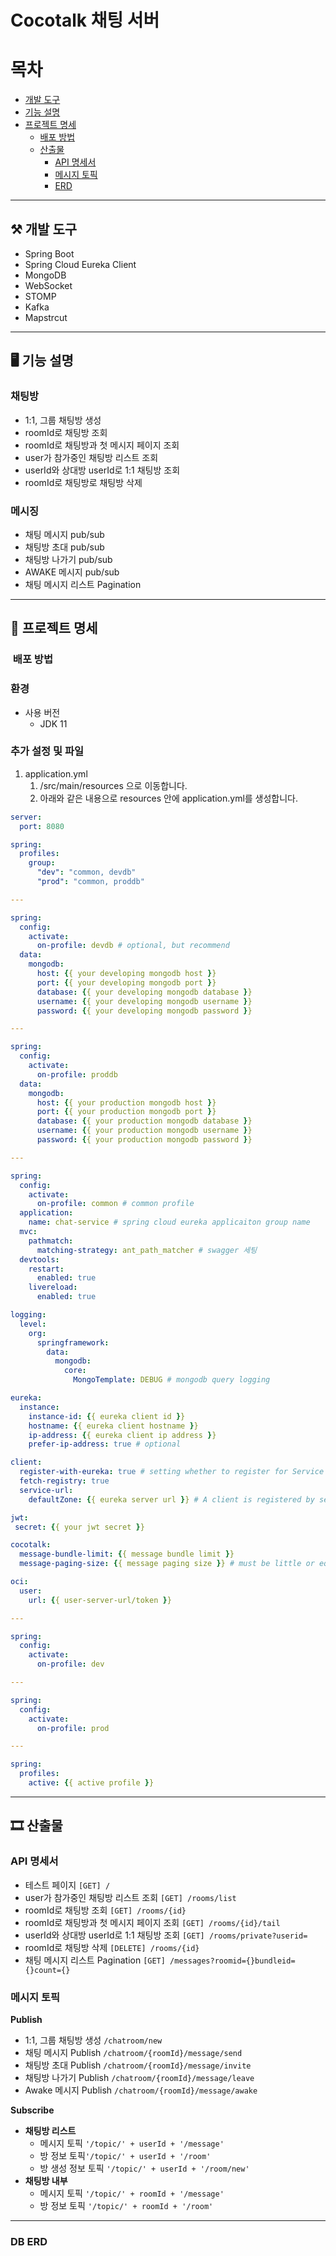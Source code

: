 # Cocotalk 채팅 서버

# 목차

- [개발 도구](#개발-도구)
- [기능 설명](#기능-설명)
- [프로젝트 명세](#프로젝트-명세)
    - [배포 방법](#배포-방법)
    - [산출물](#산출물)
        - [API 명세서](#API-명세서)
        - [메시지 토픽](#메시지-토픽)
        - [ERD](#DB-ERD)

---

## ⚒ 개발 도구
- Spring Boot
- Spring Cloud Eureka Client
- MongoDB
- WebSocket
- STOMP
- Kafka
- Mapstrcut

---


## 🖥 기능 설명

### 채팅방
- 1:1, 그룹 채팅방 생성
- roomId로 채팅방 조회
- roomId로 채팅방과 첫 메시지 페이지 조회
- user가 참가중인 채팅방 리스트 조회
- userId와 상대방 userId로 1:1 채팅방 조회
- roomId로 채팅방로 채팅방 삭제

### 메시징
- 채팅 메시지 pub/sub
- 채팅방 초대 pub/sub
- 채팅방 나가기 pub/sub
- AWAKE 메시지 pub/sub
- 채팅 메시지 리스트 Pagination

---

## 🔧 프로젝트 명세

### ️ 배포 방법 

### 환경

- 사용 버전
    - JDK 11

### 추가 설정 및 파일

1. application.yml
    1. /src/main/resources 으로 이동합니다.
    2. 아래와 같은 내용으로 resources 안에 application.yml를 생성합니다.
    
```yaml
server:
  port: 8080

spring:
  profiles:
    group:
      "dev": "common, devdb"
      "prod": "common, proddb"

---

spring:
  config:
    activate:
      on-profile: devdb # optional, but recommend
  data:
    mongodb:
      host: {{ your developing mongodb host }}
      port: {{ your developing mongodb port }}
      database: {{ your developing mongodb database }}
      username: {{ your developing mongodb username }}
      password: {{ your developing mongodb password }}

---

spring:
  config:
    activate:
      on-profile: proddb
  data:
    mongodb:
      host: {{ your production mongodb host }}
      port: {{ your production mongodb port }}
      database: {{ your production mongodb database }}
      username: {{ your production mongodb username }}
      password: {{ your production mongodb password }}

---

spring:
  config:
    activate:
      on-profile: common # common profile
  application:
    name: chat-service # spring cloud eureka applicaiton group name
  mvc:
    pathmatch:
      matching-strategy: ant_path_matcher # swagger 세팅
  devtools:
    restart:
      enabled: true
    livereload:
      enabled: true

logging:
  level:
    org:
      springframework:
        data:
          mongodb:
            core:
              MongoTemplate: DEBUG # mongodb query logging

eureka:
  instance:
    instance-id: {{ eureka client id }}
    hostname: {{ eureka client hostname }}
    ip-address: {{ eureka client ip address }}
    prefer-ip-address: true # optional

client:
  register-with-eureka: true # setting whether to register for Service Discovery
  fetch-registry: true
  service-url:
    defaultZone: {{ eureka server url }} # A client is registered by sending a POST request to it.

jwt:
 secret: {{ your jwt secret }}

cocotalk:
  message-bundle-limit: {{ message bundle limit }}
  message-paging-size: {{ message paging size }} # must be little or equals message-bundle-limit

oci:
  user:
    url: {{ user-server-url/token }}

---

spring:
  config:
    activate:
      on-profile: dev

---

spring:
  config:
    activate:
      on-profile: prod

---

spring:
  profiles:
    active: {{ active profile }}

```

---

## 🎞 산출물

### API 명세서

- 테스트 페이지  `[GET] /`
- user가 참가중인 채팅방 리스트 조회  `[GET] /rooms/list`
- roomId로 채팅방 조회 `[GET] /rooms/{id}`
- roomId로 채팅방과 첫 메시지 페이지 조회 `[GET] /rooms/{id}/tail`
- userId와 상대방 userId로 1:1 채팅방 조회 `[GET] /rooms/private?userid=`
- roomId로 채팅방 삭제 `[DELETE] /rooms/{id}`
- 채팅 메시지 리스트 Pagination `[GET] /messages?roomid={}bundleid={}count={}`

### 메시지 토픽
**Publish**
- 1:1, 그룹 채팅방 생성 `/chatroom/new`
- 채팅 메시지 Publish `/chatroom/{roomId}/message/send`
- 채팅방 초대 Publish `/chatroom/{roomId}/message/invite`
- 채팅방 나가기 Publish `/chatroom/{roomId}/message/leave`
- Awake 메시지 Publish `/chatroom/{roomId}/message/awake`

**Subscribe**
- **채팅방 리스트**
  - 메시지 토픽 `'/topic/' + userId + '/message'`
  - 방 정보 토픽`'/topic/' + userId + '/room'`
  - 방 생성 정보 토픽 `'/topic/' + userId + '/room/new'`
- **채팅방 내부**
  - 메시지 토픽 `'/topic/' + roomId + '/message'`
  - 방 정보 토픽 `'/topic/' + roomId + '/room'`

---

### DB ERD

